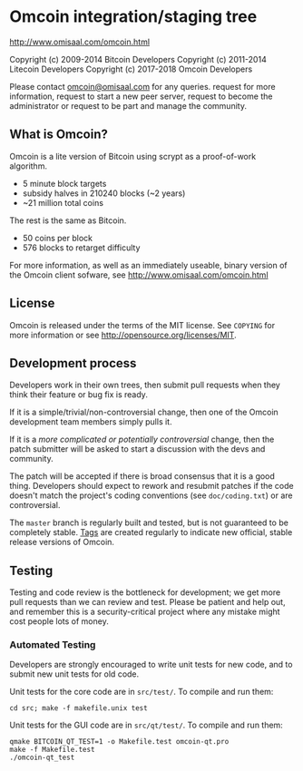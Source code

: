 Omcoin integration/staging tree
================================

http://www.omisaal.com/omcoin.html

Copyright (c) 2009-2014 Bitcoin Developers
Copyright (c) 2011-2014 Litecoin Developers
Copyright (c) 2017-2018 Omcoin Developers

Please contact omcoin@omisaal.com for any queries. request for more information, request to start a new peer server, request to become the administrator or request to be part and manage the community.

What is Omcoin?
----------------

Omcoin is a lite version of Bitcoin using scrypt as a proof-of-work algorithm.
 - 5 minute block targets
 - subsidy halves in 210240 blocks (~2 years)
 - ~21 million total coins

The rest is the same as Bitcoin.
 - 50 coins per block
 - 576 blocks to retarget difficulty

For more information, as well as an immediately useable, binary version of
the Omcoin client sofware, see http://www.omisaal.com/omcoin.html

License
-------

Omcoin is released under the terms of the MIT license. See `COPYING` for more
information or see http://opensource.org/licenses/MIT.

Development process
-------------------

Developers work in their own trees, then submit pull requests when they think
their feature or bug fix is ready.

If it is a simple/trivial/non-controversial change, then one of the Omcoin
development team members simply pulls it.

If it is a *more complicated or potentially controversial* change, then the patch
submitter will be asked to start a discussion with the devs and community.

The patch will be accepted if there is broad consensus that it is a good thing.
Developers should expect to rework and resubmit patches if the code doesn't
match the project's coding conventions (see `doc/coding.txt`) or are
controversial.

The `master` branch is regularly built and tested, but is not guaranteed to be
completely stable. [Tags](https://github.com/oia-omcoin/omcoin/tags) are created
regularly to indicate new official, stable release versions of Omcoin.

Testing
-------

Testing and code review is the bottleneck for development; we get more pull
requests than we can review and test. Please be patient and help out, and
remember this is a security-critical project where any mistake might cost people
lots of money.

### Automated Testing

Developers are strongly encouraged to write unit tests for new code, and to
submit new unit tests for old code.

Unit tests for the core code are in `src/test/`. To compile and run them:

    cd src; make -f makefile.unix test

Unit tests for the GUI code are in `src/qt/test/`. To compile and run them:

    qmake BITCOIN_QT_TEST=1 -o Makefile.test omcoin-qt.pro
    make -f Makefile.test
    ./omcoin-qt_test

